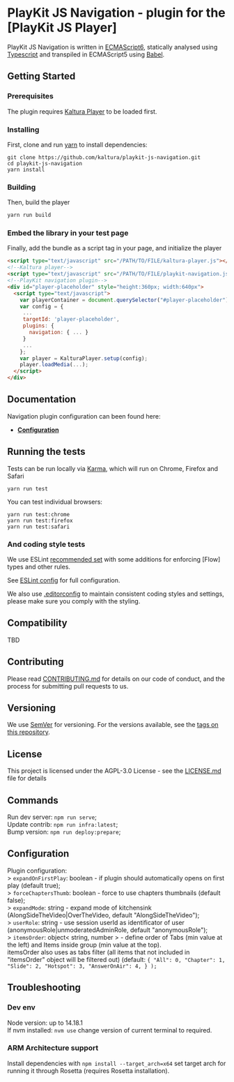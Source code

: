 # PlayKit JS Navigation - plugin for the [PlayKit JS Player]

PlayKit JS Navigation is written in [ECMAScript6], statically analysed using [Typescript] and transpiled in ECMAScript5 using [Babel].

[typescript]: https://www.typescriptlang.org/
[ecmascript6]: https://github.com/ericdouglas/ES6-Learning#articles--tutorials
[babel]: https://babeljs.io

## Getting Started

### Prerequisites

The plugin requires [Kaltura Player] to be loaded first.

[kaltura player]: https://github.com/kaltura/kaltura-player-js

### Installing

First, clone and run [yarn] to install dependencies:

[yarn]: https://yarnpkg.com/lang/en/

```
git clone https://github.com/kaltura/playkit-js-navigation.git
cd playkit-js-navigation
yarn install
```

### Building

Then, build the player

```javascript
yarn run build
```

### Embed the library in your test page

Finally, add the bundle as a script tag in your page, and initialize the player

```html
<script type="text/javascript" src="/PATH/TO/FILE/kaltura-player.js"></script>
<!--Kaltura player-->
<script type="text/javascript" src="/PATH/TO/FILE/playkit-navigation.js"></script>
<!--PlayKit navigation plugin-->
<div id="player-placeholder" style="height:360px; width:640px">
  <script type="text/javascript">
    var playerContainer = document.querySelector("#player-placeholder");
    var config = {
     ...
     targetId: 'player-placeholder',
     plugins: {
       navigation: { ... }
     }
     ...
    };
    var player = KalturaPlayer.setup(config);
    player.loadMedia(...);
  </script>
</div>
```

## Documentation

Navigation plugin configuration can been found here:

- **[Configuration](#configuration)**

## Running the tests

Tests can be run locally via [Karma], which will run on Chrome, Firefox and Safari

[karma]: https://karma-runner.github.io/1.0/index.html

```
yarn run test
```

You can test individual browsers:

```
yarn run test:chrome
yarn run test:firefox
yarn run test:safari
```

### And coding style tests

We use ESLint [recommended set](http://eslint.org/docs/rules/) with some additions for enforcing [Flow] types and other rules.

See [ESLint config](.eslintrc.json) for full configuration.

We also use [.editorconfig](.editorconfig) to maintain consistent coding styles and settings, please make sure you comply with the styling.

## Compatibility

TBD

## Contributing

Please read [CONTRIBUTING.md](https://gist.github.com/PurpleBooth/b24679402957c63ec426) for details on our code of conduct, and the process for submitting pull requests to us.

## Versioning

We use [SemVer](http://semver.org/) for versioning. For the versions available, see the [tags on this repository](https://github.com/kaltura/playkit-js-navigation/tags).

## License

This project is licensed under the AGPL-3.0 License - see the [LICENSE.md](LICENSE.md) file for details

## Commands

Run dev server: `npm run serve`;<br/>
Update contrib: `npm run infra:latest`;<br/>
Bump version: `npm run deploy:prepare`;<br/>

<a name="configuration"></a>
## Configuration

Plugin configuration:<br/> > `expandOnFirstPlay`: boolean - if plugin should automatically opens on first play (default true);<br/> > `forceChaptersThumb`: boolean - force to use chapters thumbnails (default false);<br/> > `expandMode`: string - expand mode of kitchensink (AlongSideTheVideo|OverTheVideo, default "AlongSideTheVideo");<br/> > `userRole`: string - use session userId as identificator of user (anonymousRole|unmoderatedAdminRole, default "anonymousRole");<br/> > `itemsOrder`: object< string, number > - define order of Tabs (min value at the left) and Items inside group (min value at the top).<br/> itemsOrder also uses as tabs filter (all items that not included in "itemsOrder" object will be filtered out) (default:
` { "All": 0, "Chapter": 1, "Slide": 2, "Hotspot": 3, "AnswerOnAir": 4, } ); `

## Troubleshooting

### Dev env

Node version: up to 14.18.1<br/>
If nvm installed: `nvm use` change version of current terminal to required.<br/>

### ARM Architecture support

Install dependencies with `npm install --target_arch=x64` set target arch for running it through Rosetta (requires Rosetta installation).<br/>
